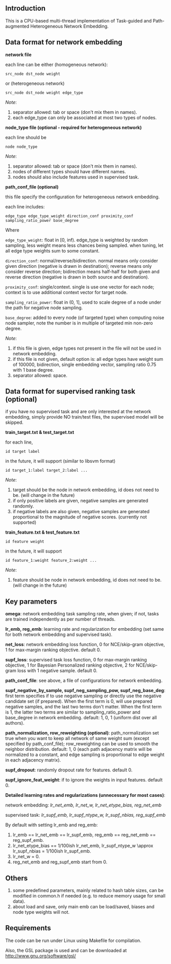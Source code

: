 Introduction
-----------------
This is a CPU-based multi-thread implementation of Task-guided and Path-augmented Heterogeneous Network Embedding.

Data format for network embedding
-----------------
**network file**

each line can be either (homogeneous network):
```
src_node dst_node weight
```
or (heterogeneous network)
```
src_node dst_node weight edge_type
```

_Note_:

1. separator allowed: tab or space (don't mix them in names).
2. each edge_type can only be associated at most two types of nodes.

**node_type file (optional - required for heterogeneous network)**

each line should be
```
node node_type
```

_Note_:

1. separator allowed: tab or space (don't mix them in names).
2. nodes of different types should have different names.
3. nodes should also include features used in supervised task.

**path_conf_file (optional)**

this file specify the configuration for heterogeneous network embedding.

each line includes:

```
edge_type edge_type_weight direction_conf proximity_conf sampling_ratio_power base_degree
```

Where

```edge_type_weight```: float in [0, inf). edge_type is weighted by random sampling, less weight means less chances being sampled. when tuning, let all edge type weights sum to some constant.

```direction_conf```: normal/reverse/bidirection. normal means only consider given direction (negative is drawn in destination); reverse means only consider reverse direction; bidirection means half-half for both given and reverse direction (negative is drawn in both source and destination).

```proximity_conf```: single/context. single is use one vector for each node; context is to use additional context vector for target node.

```sampling_ratio_power```: float in (0, 1], used to scale degree of a node under the path for negative node sampling.

```base_degree```: added to every node (of targeted type) when computing noise node sampler, note the number is in multiple of targeted min non-zero degree.

_Note_:

1. if this file is given, edge types not present in the file will not be used in network embedding.
2. if this file is not given, default option is: all edge types have weight sum of 100000, bidirection, single embedding vector, sampling ratio 0.75 with 1 base degree.
3. separator allowed: space.

Data format for supervised ranking task (optional)
-----------------
if you have no supervised task and are only interested at the network embedding, simply provide NO train/test files, the supervised model will be skipped.

**train_target.txt & test_target.txt**

for each line,

```
id target label
```

in the future, it will support (similar to libsvm format)

```
id target_1:label target_2:label ...
```

_Note_:

1. target should be the node in network embedding, id does not need to be. (will change in the future)
2. if only positive labels are given, negative samples are generated randomly.
3. if negative labels are also given, negative samples are generated proportional to the magnitude of negative scores. (currently not supported)

**train_feature.txt & test_feature.txt**

```
id feature weight
```

in the future, it will support

```
id feature_1:weight feature_2:weight ...
```

_Note_:

1. feature should be node in network embedding, id does not need to be. (will change in the future)

Key parameters
---------------

**omega**: network embedding task sampling rate, when given; if not, tasks are trained independently as per number of threads.

**lr_emb, reg_emb**: learning rate and regularization for embedding (set same for both network embedding and supervised task).

**net_loss**: network embedding loss function, 0 for NCE/skip-gram objective, 1 for max-margin ranking objective. default 0.

**supf_loss**: supervised task loss function, 0 for max-margin ranking objective, 1 for Bayesian Personalized ranking objective, 2 for NCE/skip-gram loss with 1 negative sample. default 0.

**path_conf_file**: see above, a file of configurations for network embedding.

**supf_negative_by_sample, supf_neg_sampling_pow, supf_neg_base_deg**: first term specifies if to use negative sampling or directly use the negative candidate set (if prepared). When the first term is 0, will use prepared negative samples, and the last two terms don't matter. When the first term is 1, the latter two terms are similar to sampling_ratio_power and base_degree in network embedding. default: 1, 0, 1 (uniform dist over all authors).

**path_normalization, row_reweighting (optional)**: path_normalization set true when you want to keep all network of same weight sum (except specified by path_conf_file); row_reweighting can be used to smooth the neighbor distribution. default: 1, 0 (each path adjacency matrix will be normalized to a constant, and edge sampling is proportional to edge weight in each adjacency matrix).

**supf_dropout**: randomly dropout rate for features. default 0.

**supf_ignore_feat_weight**: if to ignore the weights in input features. default 0.

**Detailed learning rates and regularizations (unnecessary for most cases)**:

network embedding: *lr_net_emb, lr_net_w, lr_net_etype_bias, reg_net_emb*

supervised task: *lr_supf_emb, lr_supf_ntype_w, lr_supf_nbias, reg_supf_emb*

By default with setting lr_emb and reg_emb:
1. lr_emb == lr_net_emb == lr_supf_emb, reg_emb == reg_net_emb == reg_supf_emb.
2. lr_net_etype_bias == 1/100ish lr_net_emb, lr_supf_ntype_w \approx lr_supf_nbias = 1/100ish lr_supf_emb.
3. lr_net_w = 0.
4. reg_net_emb and reg_supf_emb start from 0.

Others
----------------------
1. some predefined parameters, mainly related to hash table sizes, can be modified in common.h if needed (e.g. to reduce memory usage for small data).
2. about load and save, only main emb can be load/saved, biases and node type weights will not.

Requirements
-----------------
The code can be run under Linux using Makefile for compilation.

Also, the GSL package is used and can be downloaded at
http://www.gnu.org/software/gsl/
